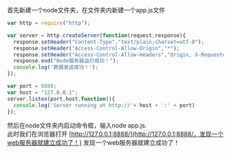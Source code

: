 首先新建一个node文件夹，在文件夹内新建一个app.js文件

```js
var http = require("http");

var server = http.createServer(function(request,response){
  response.setHeader("Content-Type","text/plain;charset=utf-8");
  response.setHeader("Access-Control-Allow-Origin","*");
  response.setHeader("Access-Control-Allow-Headers","Origin, X-Requested-With, Content-Type, Accept");
  response.end("Node服务器运行成功！");
  console.log('数据发送成功！');
});

var port = 8888;
var host = "127.0.0.1";
server.listen(port,host,function(){
  console.log('Server running at http://'+ host + ':' + port)
});
```

然后在node文件夹内启动命令框，输入node app.js.  
此时我们在浏览器打开 [http://127.0.0.1:8888/](http://127.0.0.1:8888/，发现一个web服务器就建立成功了！) 发现一个web服务器就建立成功了！

